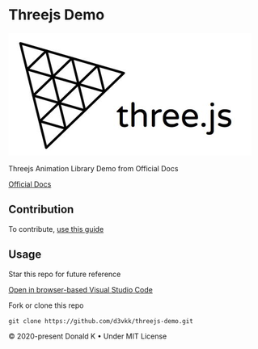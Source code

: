 # Threejs Demo

![Threejs Logo](https://github.com/d3vkk/threejs-demo/blob/master/threejs-logo.png)

Threejs Animation Library Demo from Official Docs

[Official Docs](https://threejs.org/docs)

## Contribution

To contribute, [use this guide](https://github.com/d3vkk/open-source/blob/master/CONTRIBUTING.md)

## Usage

Star this repo for future reference

[Open in browser-based Visual Studio Code](https://vscode.dev/github/d3vkk/threejs-demo)

Fork or clone this repo
```
git clone https://github.com/d3vkk/threejs-demo.git
```

© 2020-present Donald K • Under MIT License
